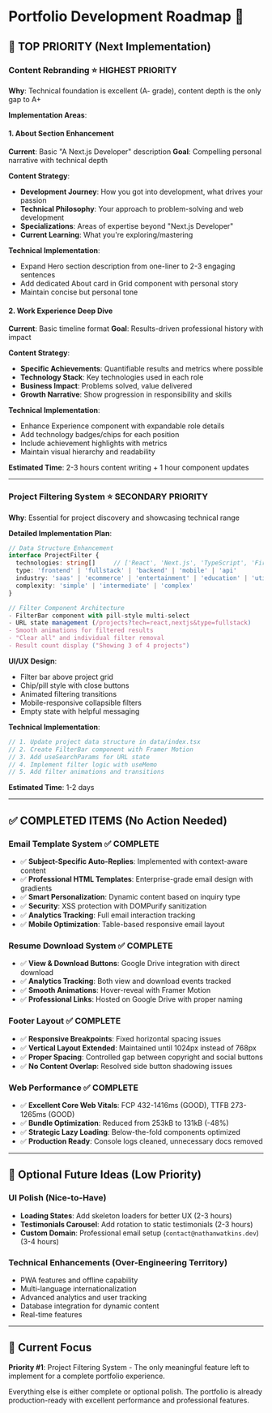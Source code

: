 # Portfolio Development Roadmap 🚀

## 🎯 **TOP PRIORITY** (Next Implementation)

### **Content Rebranding** ⭐ HIGHEST PRIORITY
**Why**: Technical foundation is excellent (A- grade), content depth is the only gap to A+

**Implementation Areas**:

#### **1. About Section Enhancement**
**Current**: Basic "A Next.js Developer" description
**Goal**: Compelling personal narrative with technical depth

**Content Strategy**:
- **Development Journey**: How you got into development, what drives your passion
- **Technical Philosophy**: Your approach to problem-solving and web development
- **Specializations**: Areas of expertise beyond "Next.js Developer"
- **Current Learning**: What you're exploring/mastering

**Technical Implementation**:
- Expand Hero section description from one-liner to 2-3 engaging sentences
- Add dedicated About card in Grid component with personal story
- Maintain concise but personal tone

#### **2. Work Experience Deep Dive**
**Current**: Basic timeline format
**Goal**: Results-driven professional history with impact

**Content Strategy**:
- **Specific Achievements**: Quantifiable results and metrics where possible
- **Technology Stack**: Key technologies used in each role
- **Business Impact**: Problems solved, value delivered
- **Growth Narrative**: Show progression in responsibility and skills

**Technical Implementation**:
- Enhance Experience component with expandable role details
- Add technology badges/chips for each position
- Include achievement highlights with metrics
- Maintain visual hierarchy and readability

**Estimated Time**: 2-3 hours content writing + 1 hour component updates

---

### **Project Filtering System** ⭐ SECONDARY PRIORITY
**Why**: Essential for project discovery and showcasing technical range

**Detailed Implementation Plan**:
```typescript
// Data Structure Enhancement
interface ProjectFilter {
  technologies: string[]     // ['React', 'Next.js', 'TypeScript', 'Firebase']
  type: 'frontend' | 'fullstack' | 'backend' | 'mobile' | 'api'
  industry: 'saas' | 'ecommerce' | 'entertainment' | 'education' | 'utility'
  complexity: 'simple' | 'intermediate' | 'complex'
}

// Filter Component Architecture
- FilterBar component with pill-style multi-select
- URL state management (/projects?tech=react,nextjs&type=fullstack)
- Smooth animations for filtered results
- "Clear all" and individual filter removal
- Result count display ("Showing 3 of 4 projects")
```

**UI/UX Design**:
- Filter bar above project grid
- Chip/pill style with close buttons
- Animated filtering transitions
- Mobile-responsive collapsible filters
- Empty state with helpful messaging

**Technical Implementation**:
```typescript
// 1. Update project data structure in data/index.tsx
// 2. Create FilterBar component with Framer Motion
// 3. Add useSearchParams for URL state
// 4. Implement filter logic with useMemo
// 5. Add filter animations and transitions
```

**Estimated Time**: 1-2 days

---

## ✅ **COMPLETED ITEMS** (No Action Needed)

### **Email Template System** ✅ COMPLETE
- ✅ **Subject-Specific Auto-Replies**: Implemented with context-aware content
- ✅ **Professional HTML Templates**: Enterprise-grade email design with gradients
- ✅ **Smart Personalization**: Dynamic content based on inquiry type
- ✅ **Security**: XSS protection with DOMPurify sanitization
- ✅ **Analytics Tracking**: Full email interaction tracking
- ✅ **Mobile Optimization**: Table-based responsive email layout

### **Resume Download System** ✅ COMPLETE
- ✅ **View & Download Buttons**: Google Drive integration with direct download
- ✅ **Analytics Tracking**: Both view and download events tracked
- ✅ **Smooth Animations**: Hover-reveal with Framer Motion
- ✅ **Professional Links**: Hosted on Google Drive with proper naming

### **Footer Layout** ✅ COMPLETE
- ✅ **Responsive Breakpoints**: Fixed horizontal spacing issues
- ✅ **Vertical Layout Extended**: Maintained until 1024px instead of 768px
- ✅ **Proper Spacing**: Controlled gap between copyright and social buttons
- ✅ **No Content Overlap**: Resolved side button shadowing issues

### **Web Performance** ✅ COMPLETE
- ✅ **Excellent Core Web Vitals**: FCP 432-1416ms (GOOD), TTFB 273-1265ms (GOOD)
- ✅ **Bundle Optimization**: Reduced from 253kB to 131kB (-48%)
- ✅ **Strategic Lazy Loading**: Below-the-fold components optimized
- ✅ **Production Ready**: Console logs cleaned, unnecessary docs removed

---

## 📝 **Optional Future Ideas** (Low Priority)

### **UI Polish** (Nice-to-Have)
- **Loading States**: Add skeleton loaders for better UX (2-3 hours)
- **Testimonials Carousel**: Add rotation to static testimonials (2-3 hours)
- **Custom Domain**: Professional email setup (`contact@nathanwatkins.dev`) (3-4 hours)

### **Technical Enhancements** (Over-Engineering Territory)
- PWA features and offline capability
- Multi-language internationalization
- Advanced analytics and user tracking
- Database integration for dynamic content
- Real-time features

---

## 🎯 **Current Focus**
**Priority #1**: Project Filtering System - The only meaningful feature left to implement for a complete portfolio experience.

Everything else is either complete or optional polish. The portfolio is already production-ready with excellent performance and professional features.